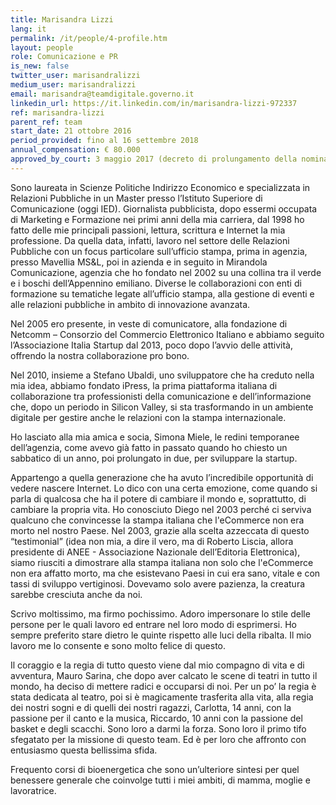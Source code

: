 ```yaml
---
title: Marisandra Lizzi
lang: it
permalink: /it/people/4-profile.htm
layout: people
role: Comunicazione e PR
is_new: false
twitter_user: marisandralizzi
medium_user: marisandralizzi
email: marisandra@teamdigitale.governo.it
linkedin_url: https://it.linkedin.com/in/marisandra-lizzi-972337
ref: marisandra-lizzi
parent_ref: team
start_date: 21 ottobre 2016
period_provided: fino al 16 settembre 2018
annual_compensation: € 80.000
approved_by_court: 3 maggio 2017 (decreto di prolungamento della nomina)
---
```

Sono  laureata in Scienze Politiche Indirizzo Economico e specializzata in Relazioni Pubbliche in un Master presso l’Istituto Superiore di Comunicazione (oggi IED). Giornalista pubblicista, dopo essermi occupata di Marketing e Formazione nei primi anni della mia carriera, dal 1998 ho fatto delle mie principali passioni, lettura, scrittura e Internet la mia professione. Da quella data, infatti, lavoro nel settore delle Relazioni Pubbliche con un focus particolare sull’ufficio stampa, prima in agenzia, presso Mavellia MS&L, poi in azienda e in seguito in Mirandola Comunicazione, agenzia che ho fondato nel 2002 su una collina tra il verde e i boschi dell’Appennino emiliano. Diverse le collaborazioni con enti di formazione su tematiche legate all’ufficio stampa, alla gestione di eventi e alle relazioni pubbliche in ambito di innovazione avanzata.

Nel 2005 ero presente, in veste di comunicatore, alla fondazione di Netcomm – Consorzio del Commercio Elettronico Italiano e abbiamo seguito l’Associazione Italia Startup dal 2013, poco dopo l’avvio delle attività, offrendo la nostra collaborazione pro bono.

Nel 2010, insieme a Stefano Ubaldi, uno sviluppatore che ha creduto nella mia idea, abbiamo fondato iPress, la prima piattaforma italiana di collaborazione tra professionisti della comunicazione e dell’informazione che, dopo un periodo in Silicon Valley, si sta trasformando in un ambiente digitale per gestire anche le relazioni con la stampa internazionale.

Ho lasciato alla mia amica e socia, Simona Miele, le redini temporanee dell’agenzia, come avevo già fatto in passato quando ho chiesto un sabbatico di un anno, poi prolungato in due, per sviluppare la startup.

Appartengo a quella generazione che ha avuto l’incredibile opportunità di vedere nascere Internet. Lo dico con una certa emozione, come quando si parla di qualcosa che ha il potere di cambiare il mondo e, soprattutto, di cambiare la propria vita. Ho conosciuto Diego nel 2003 perché ci serviva qualcuno che convincesse la stampa italiana che l'eCommerce non era morto nel nostro Paese. Nel 2003, grazie alla scelta azzeccata di questo “testimonial” (idea non mia, a dire il vero, ma di Roberto Liscia, allora presidente di ANEE - Associazione Nazionale dell’Editoria Elettronica), siamo riusciti a dimostrare alla stampa italiana non solo che l'eCommerce non era affatto morto, ma che esistevano Paesi in cui era sano, vitale e con tassi di sviluppo vertiginosi. Dovevamo solo avere pazienza, la creatura sarebbe cresciuta anche da noi.

Scrivo moltissimo, ma firmo pochissimo. Adoro impersonare lo stile delle persone per le quali lavoro ed entrare nel loro modo di esprimersi. Ho sempre preferito stare dietro le quinte rispetto alle luci della ribalta. Il mio lavoro me lo consente e sono molto felice di questo.

Il coraggio e la regia di tutto questo viene dal mio compagno di vita e di avventura, Mauro Sarina, che dopo aver calcato le scene di teatri in tutto il mondo, ha deciso di mettere radici e occuparsi di noi. Per un po’ la regia è stata dedicata al teatro, poi si è magicamente trasferita alla vita, alla regia dei nostri sogni e di quelli dei nostri ragazzi, Carlotta, 14 anni, con la passione per il canto e la musica, Riccardo, 10 anni con la passione del basket e degli scacchi. Sono loro a darmi la forza. Sono loro il primo tifo sfegatato per la missione di questo team. Ed è per loro che affronto con entusiasmo questa bellissima sfida.

Frequento corsi di bioenergetica che sono un’ulteriore sintesi per quel benessere generale che coinvolge tutti i miei ambiti, di mamma, moglie e lavoratrice.
